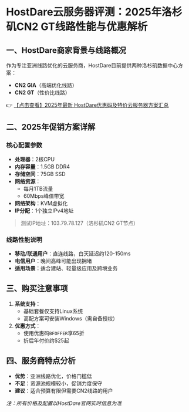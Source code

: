 # HostDare云服务器评测：2025年洛杉矶CN2 GT线路性能与优惠解析

## 一、HostDare商家背景与线路概况

作为专注亚洲线路优化的云服务商，HostDare目前提供两种洛杉矶数据中心方案：
- **CN2 GIA**（高端优化线路）
- **CN2 GT**（性价比线路）

👉 [【点击查看】2025年最新 HostDare优惠码及特价云服务器方案汇总](https://bit.ly/hostdare)

## 二、2025年促销方案详解

### 核心配置参数
- **处理器**：2核CPU
- **内存容量**：1.5GB DDR4
- **存储空间**：75GB SSD
- **网络资源**：
  - 每月1TB流量
  - 60Mbps峰值带宽
- **网络架构**：KVM虚拟化
- **IP分配**：1个独立IPv4地址

> 测试IP地址：103.79.78.127（洛杉矶CN2 GT节点）

### 线路性能说明
- **移动/联通用户**：直连线路，白天延迟约120-150ms
- **电信用户**：晚间高峰可能出现拥堵
- **适用场景**：适合建站、轻量级应用及跨境业务

## 三、购买注意事项
1. **系统支持**：
   - 基础套餐仅支持Linux系统
   - 高配方案可安装Windows（需自备授权）
2. **优惠方式**：
   - 使用优惠码`BFOFFER`享65折
   - 折后年付价约$25起

## 四、服务商特点分析
- **优势**：亚洲线路优化，价格门槛低
- **不足**：资源池规模较小，促销力度保守
- **建议**：适合预算有限但需要CN2线路的用户

*注：所有价格及配置以HostDare官网实时信息为准*